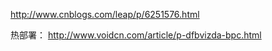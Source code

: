 http://www.cnblogs.com/leap/p/6251576.html


热部署：
http://www.voidcn.com/article/p-dfbvizda-bpc.html

